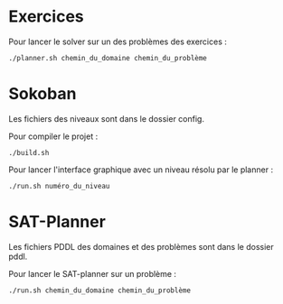 # Exercices

Pour lancer le solver sur un des problèmes des exercices :

    ./planner.sh chemin_du_domaine chemin_du_problème

# Sokoban

Les fichiers des niveaux sont dans le dossier config.

Pour compiler le projet :

    ./build.sh

Pour lancer l'interface graphique avec un niveau résolu par le planner :

    ./run.sh numéro_du_niveau

# SAT-Planner

Les fichiers PDDL des domaines et des problèmes sont dans le dossier pddl.

Pour lancer le SAT-planner sur un problème :

    ./run.sh chemin_du_domaine chemin_du_problème
